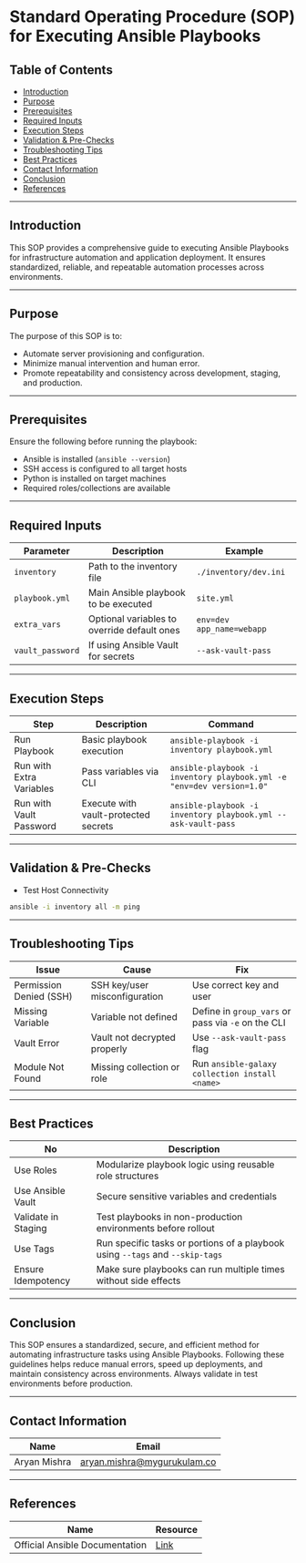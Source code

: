# Standard Operating Procedure (SOP) for Executing Ansible Playbooks

## Table of Contents
- [Introduction](#introduction)  
- [Purpose](#purpose)  
- [Prerequisites](#prerequisites)  
- [Required Inputs](#required-inputs)   
- [Execution Steps](#execution-steps)  
- [Validation & Pre-Checks](#validation--pre-checks)   
- [Troubleshooting Tips](#troubleshooting-tips)  
- [Best Practices](#best-practices)  
- [Contact Information](#contact-information)  
- [Conclusion](#conclusion)  
- [References](#references)  

---

## Introduction
This SOP provides a comprehensive guide to executing Ansible Playbooks for infrastructure automation and application deployment. It ensures standardized, reliable, and repeatable automation processes across environments.

---

## Purpose
The purpose of this SOP is to:
- Automate server provisioning and configuration.
- Minimize manual intervention and human error.
- Promote repeatability and consistency across development, staging, and production.

---

## Prerequisites
Ensure the following before running the playbook:
- Ansible is installed (`ansible --version`)
- SSH access is configured to all target hosts
- Python is installed on target machines
- Required roles/collections are available

---

## Required Inputs

| Parameter         | Description                                      | Example                         |
|------------------|--------------------------------------------------|----------------------------------|
| `inventory`       | Path to the inventory file                       | `./inventory/dev.ini`           |
| `playbook.yml`    | Main Ansible playbook to be executed             | `site.yml`                      |
| `extra_vars`      | Optional variables to override default ones      | `env=dev app_name=webapp`       |
| `vault_password`  | If using Ansible Vault for secrets               | `--ask-vault-pass`              |

---

## Execution Steps

| Step                     | Description                   | Command                                                                 |
|--------------------------|-------------------------------|-------------------------------------------------------------------------|
| Run Playbook             | Basic playbook execution      | `ansible-playbook -i inventory playbook.yml`                        |
| Run with Extra Variables | Pass variables via CLI        | `ansible-playbook -i inventory playbook.yml -e "env=dev version=1.0"` |
| Run with Vault Password  | Execute with vault-protected secrets | `ansible-playbook -i inventory playbook.yml --ask-vault-pass`       |

---
##  Validation & Pre-Checks
- Test Host Connectivity
```bash
ansible -i inventory all -m ping
```
---

 ## Troubleshooting Tips

| Issue                   | Cause                          | Fix                                                    |
|-------------------------|--------------------------------|---------------------------------------------------------|
| Permission Denied (SSH) | SSH key/user misconfiguration  | Use correct key and user                               |
| Missing Variable        | Variable not defined           | Define in `group_vars` or pass via `-e` on the CLI     |
| Vault Error             | Vault not decrypted properly   | Use `--ask-vault-pass` flag                            |
| Module Not Found        | Missing collection or role     | Run `ansible-galaxy collection install <name>`         |

---

## Best Practices

| No                                     | Description                                                                 |
|-----------------------------------------|-----------------------------------------------------------------------------|
| Use Roles                               | Modularize playbook logic using reusable role structures                    |
| Use Ansible Vault                       | Secure sensitive variables and credentials                                  |
| Validate in Staging                     | Test playbooks in non-production environments before rollout                |
| Use Tags                                | Run specific tasks or portions of a playbook using `--tags` and `--skip-tags` |
| Ensure Idempotency                      | Make sure playbooks can run multiple times without side effects             |

---
## Conclusion
This SOP ensures a standardized, secure, and efficient method for automating infrastructure tasks using Ansible Playbooks. Following these guidelines helps reduce manual errors, speed up deployments, and maintain consistency across environments. Always validate in test environments before production.

---

## Contact Information

| Name          | Email                                |
| ------------- | ------------------------------------ |
| Aryan Mishra  | aryan.mishra@mygurukulam.co          |

---

## References

| Name                       |         Resource                                                         |
|--------------------------------|----------------------------------------------------------------------|
| Official Ansible Documentation | [Link](https://docs.ansible.com/)                        |




